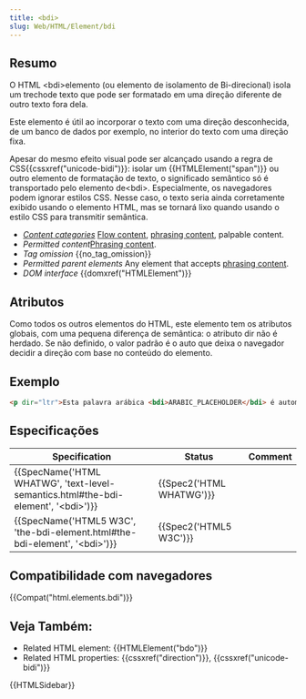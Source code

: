 ```yaml
---
title: <bdi>
slug: Web/HTML/Element/bdi
---
```


## Resumo

O HTML \<bdi>elemento (ou elemento de isolamento de Bi-direcional) isola um trechode texto que pode ser formatado em uma direção diferente de outro texto fora dela.

Este elemento é útil ao incorporar o texto com uma direção desconhecida, de um banco de dados por exemplo, no interior do texto com uma direção fixa.

Apesar do mesmo efeito visual pode ser alcançado usando a regra de CSS{{cssxref("unicode-bidi")}}: isolar um {{HTMLElement("span")}} ou outro elemento de formatação de texto, o significado semântico só é transportado pelo elemento de\<bdi>. Especialmente, os navegadores podem ignorar estilos CSS. Nesse caso, o texto seria ainda corretamente exibido usando o elemento HTML, mas se tornará lixo quando usando o estilo CSS para transmitir semântica.

- _[Content categories](/pt-BR/docs/HTML/Content_categories)_ [Flow content](/pt-BR/docs/HTML/Content_categories#Flow_content), [phrasing content](/pt-BR/docs/HTML/Content_categories#Phrasing_content), palpable content.
- _Permitted content_[Phrasing content](/pt-BR/docs/HTML/Content_categories#Phrasing_content).
- _Tag omission_ {{no_tag_omission}}
- _Permitted parent elements_ Any element that accepts [phrasing content](/pt-BR/docs/HTML/Content_categories#Phrasing_content).
- _DOM interface_ {{domxref("HTMLElement")}}

## Atributos

Como todos os outros elementos do HTML, este elemento tem os atributos globais, com uma pequena diferença de semântica: o atributo dir não é herdado. Se não definido, o valor padrão é o auto que deixa o navegador decidir a direção com base no conteúdo do elemento.

## Exemplo

```html
<p dir="ltr">Esta palavra arábica <bdi>ARABIC_PLACEHOLDER</bdi> é automaticamente voltada da direita</p>
```

## Especificações

| Specification                                                                                                        | Status                           | Comment |
| -------------------------------------------------------------------------------------------------------------------- | -------------------------------- | ------- |
| {{SpecName('HTML WHATWG', 'text-level-semantics.html#the-bdi-element', '&lt;bdi&gt;')}} | {{Spec2('HTML WHATWG')}} |         |
| {{SpecName('HTML5 W3C', 'the-bdi-element.html#the-bdi-element', '&lt;bdi&gt;')}}         | {{Spec2('HTML5 W3C')}}     |         |

## Compatibilidade com navegadores

{{Compat("html.elements.bdi")}}

## Veja Também:

- Related HTML element: {{HTMLElement("bdo")}}
- Related HTML properties: {{cssxref("direction")}}, {{cssxref("unicode-bidi")}}

{{HTMLSidebar}}
